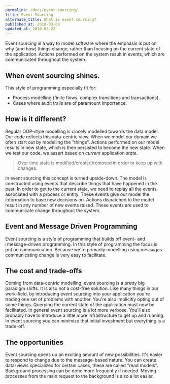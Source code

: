```yaml
---
permalink: /docs/event-sourcing/
title: Event Sourcing
alternate_title: What is event sourcing?
published_at: 2018-03-08
updated_at: 2018-03-23
---
```


Event sourcing is a way to model software where the emphasis is put
on why (and how) things change, rather than focusing on the current
state of the application. Actions performed on the system result in
events, which are communicated throughout the system.

## When event sourcing shines.

This style of programming especially fit for:

* Process modelling (finite flows, complex transitions and transactions).
* Cases where audit trails are of paramount importance.

## How is it different?

Regular OOP-style modelling is closely modelled towards the data model.
Our code reflects this data-centric view. When we model our domain we
often start out by modelling the "things". Actions performed on our model
results in new state, which is then persisted to become the new state.
When we test our code, we assert based on _current_ application _state_. 

> Over time state is modified/created/removed in order to keep up with changes.

In event sourcing this concept is turned upside-down. The model is constructed 
using events that describe things that have happened in the past. In order to
get to the current state, we need to replay all the events associated with a
process or entity. These events give our model the information to base new
decisions on. Actions dispatched to the model result in any number of new
events raised. These events are used to communicate change throughout the system.

## Event and Message Driven Programming

Event sourcing is a style of programming that builds off event- and rmessage-driven
programming. In this style of programming the focus is put on communication. Because
we're primarily modelling using messages communicating change is very easy to facilitate.

## The cost and trade-offs

Coming from data-centric modelling, event sourcing is a pretty big paradigm shifts.
It is also not a cost-free solution. Like many things in our work-field, by introducing
event sourcing into your application you're trading one set of problems with another.
You're also implicitly opting out of some things. Querying the current state of the
application must now be facilitated. In general event sourcing is a lot more verbose.
You'll also probably have to introduce a little more infrastructure to get up
and running. In event sourcing you can minimize that initial investment but everything
is a trade-off.

## The opportunities

Event sourcing opens up an exciting amount of new possibilities. It's easier
to respond to change due to the message-based nature. You can create data-views
specialized for certain cases, these are called "read models". Background
processing can be done more frequently if needed. Moving processes from the main
request to the background is also a lot easier.
